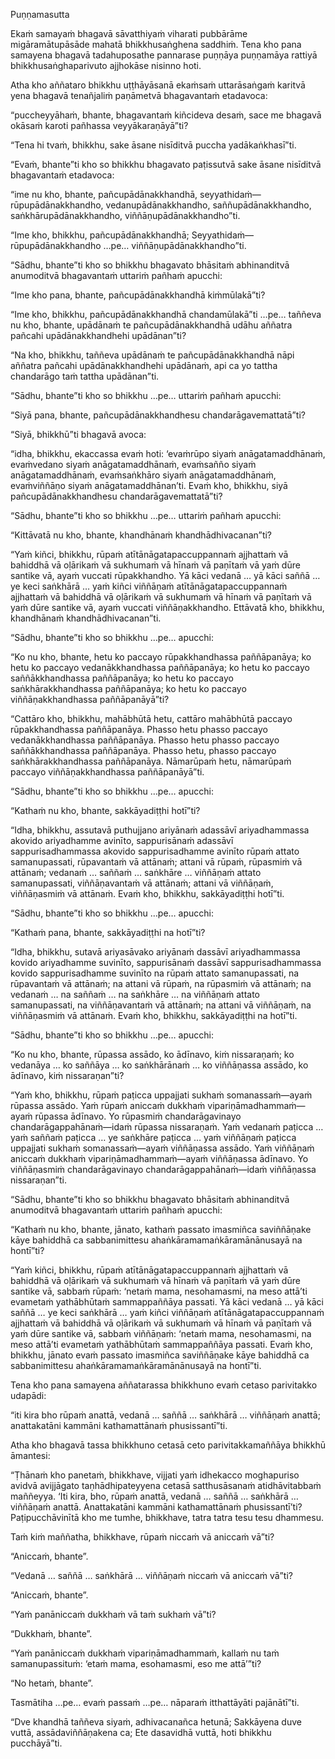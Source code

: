 Puṇṇamasutta

Ekaṁ samayaṁ bhagavā sāvatthiyaṁ viharati pubbārāme migāramātupāsāde mahatā bhikkhusaṅghena saddhiṁ. Tena kho pana samayena bhagavā tadahuposathe pannarase puṇṇāya puṇṇamāya rattiyā bhikkhusaṅghaparivuto ajjhokāse nisinno hoti.

Atha kho aññataro bhikkhu uṭṭhāyāsanā ekaṁsaṁ uttarāsaṅgaṁ karitvā yena bhagavā tenañjaliṁ paṇāmetvā bhagavantaṁ etadavoca:

“puccheyyāhaṁ, bhante, bhagavantaṁ kiñcideva desaṁ, sace me bhagavā okāsaṁ karoti pañhassa veyyākaraṇāyā”ti?

“Tena hi tvaṁ, bhikkhu, sake āsane nisīditvā puccha yadākaṅkhasī”ti.

“Evaṁ, bhante”ti kho so bhikkhu bhagavato paṭissutvā sake āsane nisīditvā bhagavantaṁ etadavoca:

“ime nu kho, bhante, pañcupādānakkhandhā, seyyathidaṁ— rūpupādānakkhandho, vedanupādānakkhandho, saññupādānakkhandho, saṅkhārupādānakkhandho, viññāṇupādānakkhandho”ti.

“Ime kho, bhikkhu, pañcupādānakkhandhā; Seyyathidaṁ—rūpupādānakkhandho …pe… viññāṇupādānakkhandho”ti.

“Sādhu, bhante”ti kho so bhikkhu bhagavato bhāsitaṁ abhinanditvā anumoditvā bhagavantaṁ uttariṁ pañhaṁ apucchi:

“Ime kho pana, bhante, pañcupādānakkhandhā kiṁmūlakā”ti?

“Ime kho, bhikkhu, pañcupādānakkhandhā chandamūlakā”ti …pe… taññeva nu kho, bhante, upādānaṁ te pañcupādānakkhandhā udāhu aññatra pañcahi upādānakkhandhehi upādānan”ti?

“Na kho, bhikkhu, taññeva upādānaṁ te pañcupādānakkhandhā nāpi aññatra pañcahi upādānakkhandhehi upādānaṁ, api ca yo tattha chandarāgo taṁ tattha upādānan”ti.

“Sādhu, bhante”ti kho so bhikkhu …pe… uttariṁ pañhaṁ apucchi:

“Siyā pana, bhante, pañcupādānakkhandhesu chandarāgavemattatā”ti?

“Siyā, bhikkhū”ti bhagavā avoca:

“idha, bhikkhu, ekaccassa evaṁ hoti: ‘evaṁrūpo siyaṁ anāgatamaddhānaṁ, evaṁvedano siyaṁ anāgatamaddhānaṁ, evaṁsañño siyaṁ anāgatamaddhānaṁ, evaṁsaṅkhāro siyaṁ anāgatamaddhānaṁ, evaṁviññāṇo siyaṁ anāgatamaddhānan’ti. Evaṁ kho, bhikkhu, siyā pañcupādānakkhandhesu chandarāgavemattatā”ti?

“Sādhu, bhante”ti kho so bhikkhu …pe… uttariṁ pañhaṁ apucchi:

“Kittāvatā nu kho, bhante, khandhānaṁ khandhādhivacanan”ti?

“Yaṁ kiñci, bhikkhu, rūpaṁ atītānāgatapaccuppannaṁ ajjhattaṁ vā bahiddhā vā oḷārikaṁ vā sukhumaṁ vā hīnaṁ vā paṇītaṁ vā yaṁ dūre santike vā, ayaṁ vuccati rūpakkhandho. Yā kāci vedanā … yā kāci saññā … ye keci saṅkhārā … yaṁ kiñci viññāṇaṁ atītānāgatapaccuppannaṁ ajjhattaṁ vā bahiddhā vā oḷārikaṁ vā sukhumaṁ vā hīnaṁ vā paṇītaṁ vā yaṁ dūre santike vā, ayaṁ vuccati viññāṇakkhandho. Ettāvatā kho, bhikkhu, khandhānaṁ khandhādhivacanan”ti.

“Sādhu, bhante”ti kho so bhikkhu …pe… apucchi:

“Ko nu kho, bhante, hetu ko paccayo rūpakkhandhassa paññāpanāya; ko hetu ko paccayo vedanākkhandhassa paññāpanāya; ko hetu ko paccayo saññākkhandhassa paññāpanāya; ko hetu ko paccayo saṅkhārakkhandhassa paññāpanāya; ko hetu ko paccayo viññāṇakkhandhassa paññāpanāyā”ti?

“Cattāro kho, bhikkhu, mahābhūtā hetu, cattāro mahābhūtā paccayo rūpakkhandhassa paññāpanāya. Phasso hetu phasso paccayo vedanākkhandhassa paññāpanāya. Phasso hetu phasso paccayo saññākkhandhassa paññāpanāya. Phasso hetu, phasso paccayo saṅkhārakkhandhassa paññāpanāya. Nāmarūpaṁ hetu, nāmarūpaṁ paccayo viññāṇakkhandhassa paññāpanāyā”ti.

“Sādhu, bhante”ti kho so bhikkhu …pe… apucchi:

“Kathaṁ nu kho, bhante, sakkāyadiṭṭhi hotī”ti?

“Idha, bhikkhu, assutavā puthujjano ariyānaṁ adassāvī ariyadhammassa akovido ariyadhamme avinīto, sappurisānaṁ adassāvī sappurisadhammassa akovido sappurisadhamme avinīto rūpaṁ attato samanupassati, rūpavantaṁ vā attānaṁ; attani vā rūpaṁ, rūpasmiṁ vā attānaṁ; vedanaṁ … saññaṁ … saṅkhāre … viññāṇaṁ attato samanupassati, viññāṇavantaṁ vā attānaṁ; attani vā viññāṇaṁ, viññāṇasmiṁ vā attānaṁ. Evaṁ kho, bhikkhu, sakkāyadiṭṭhi hotī”ti.

“Sādhu, bhante”ti kho so bhikkhu …pe… apucchi:

“Kathaṁ pana, bhante, sakkāyadiṭṭhi na hotī”ti?

“Idha, bhikkhu, sutavā ariyasāvako ariyānaṁ dassāvī ariyadhammassa kovido ariyadhamme suvinīto, sappurisānaṁ dassāvī sappurisadhammassa kovido sappurisadhamme suvinīto na rūpaṁ attato samanupassati, na rūpavantaṁ vā attānaṁ; na attani vā rūpaṁ, na rūpasmiṁ vā attānaṁ; na vedanaṁ … na saññaṁ … na saṅkhāre … na viññāṇaṁ attato samanupassati, na viññāṇavantaṁ vā attānaṁ; na attani vā viññāṇaṁ, na viññāṇasmiṁ vā attānaṁ. Evaṁ kho, bhikkhu, sakkāyadiṭṭhi na hotī”ti.

“Sādhu, bhante”ti kho so bhikkhu …pe… apucchi:

“Ko nu kho, bhante, rūpassa assādo, ko ādīnavo, kiṁ nissaraṇaṁ; ko vedanāya … ko saññāya … ko saṅkhārānaṁ … ko viññāṇassa assādo, ko ādīnavo, kiṁ nissaraṇan”ti?

“Yaṁ kho, bhikkhu, rūpaṁ paṭicca uppajjati sukhaṁ somanassaṁ—ayaṁ rūpassa assādo. Yaṁ rūpaṁ aniccaṁ dukkhaṁ vipariṇāmadhammaṁ—ayaṁ rūpassa ādīnavo. Yo rūpasmiṁ chandarāgavinayo chandarāgappahānaṁ—idaṁ rūpassa nissaraṇaṁ. Yaṁ vedanaṁ paṭicca … yaṁ saññaṁ paṭicca … ye saṅkhāre paṭicca … yaṁ viññāṇaṁ paṭicca uppajjati sukhaṁ somanassaṁ—ayaṁ viññāṇassa assādo. Yaṁ viññāṇaṁ aniccaṁ dukkhaṁ vipariṇāmadhammaṁ—ayaṁ viññāṇassa ādīnavo. Yo viññāṇasmiṁ chandarāgavinayo chandarāgappahānaṁ—idaṁ viññāṇassa nissaraṇan”ti.

“Sādhu, bhante”ti kho so bhikkhu bhagavato bhāsitaṁ abhinanditvā anumoditvā bhagavantaṁ uttariṁ pañhaṁ apucchi:

“Kathaṁ nu kho, bhante, jānato, kathaṁ passato imasmiñca saviññāṇake kāye bahiddhā ca sabbanimittesu ahaṅkāramamaṅkāramānānusayā na hontī”ti?

“Yaṁ kiñci, bhikkhu, rūpaṁ atītānāgatapaccuppannaṁ ajjhattaṁ vā bahiddhā vā oḷārikaṁ vā sukhumaṁ vā hīnaṁ vā paṇītaṁ vā yaṁ dūre santike vā, sabbaṁ rūpaṁ: ‘netaṁ mama, nesohamasmi, na meso attā’ti evametaṁ yathābhūtaṁ sammappaññāya passati. Yā kāci vedanā … yā kāci saññā … ye keci saṅkhārā … yaṁ kiñci viññāṇaṁ atītānāgatapaccuppannaṁ ajjhattaṁ vā bahiddhā vā oḷārikaṁ vā sukhumaṁ vā hīnaṁ vā paṇītaṁ vā yaṁ dūre santike vā, sabbaṁ viññāṇaṁ: ‘netaṁ mama, nesohamasmi, na meso attā’ti evametaṁ yathābhūtaṁ sammappaññāya passati. Evaṁ kho, bhikkhu, jānato evaṁ passato imasmiñca saviññāṇake kāye bahiddhā ca sabbanimittesu ahaṅkāramamaṅkāramānānusayā na hontī”ti.

Tena kho pana samayena aññatarassa bhikkhuno evaṁ cetaso parivitakko udapādi:

“iti kira bho rūpaṁ anattā, vedanā … saññā … saṅkhārā … viññāṇaṁ anattā; anattakatāni kammāni kathamattānaṁ phusissantī”ti.

Atha kho bhagavā tassa bhikkhuno cetasā ceto parivitakkamaññāya bhikkhū āmantesi:

“Ṭhānaṁ kho panetaṁ, bhikkhave, vijjati yaṁ idhekacco moghapuriso avidvā avijjāgato taṇhādhipateyyena cetasā satthusāsanaṁ atidhāvitabbaṁ maññeyya. ‘Iti kira, bho, rūpaṁ anattā, vedanā … saññā … saṅkhārā … viññāṇaṁ anattā. Anattakatāni kammāni kathamattānaṁ phusissantī’ti? Paṭipucchāvinītā kho me tumhe, bhikkhave, tatra tatra tesu tesu dhammesu.

Taṁ kiṁ maññatha, bhikkhave, rūpaṁ niccaṁ vā aniccaṁ vā”ti?

“Aniccaṁ, bhante”.

“Vedanā … saññā … saṅkhārā … viññāṇaṁ niccaṁ vā aniccaṁ vā”ti?

“Aniccaṁ, bhante”.

“Yaṁ panāniccaṁ dukkhaṁ vā taṁ sukhaṁ vā”ti?

“Dukkhaṁ, bhante”.

“Yaṁ panāniccaṁ dukkhaṁ vipariṇāmadhammaṁ, kallaṁ nu taṁ samanupassituṁ: ‘etaṁ mama, esohamasmi, eso me attā’”ti?

“No hetaṁ, bhante”.

Tasmātiha …pe… evaṁ passaṁ …pe… nāparaṁ itthattāyāti pajānātī”ti.

“Dve khandhā taññeva siyaṁ,
adhivacanañca hetunā;
Sakkāyena duve vuttā,
assādaviññāṇakena ca;
Ete dasavidhā vuttā,
hoti bhikkhu pucchāyā”ti.